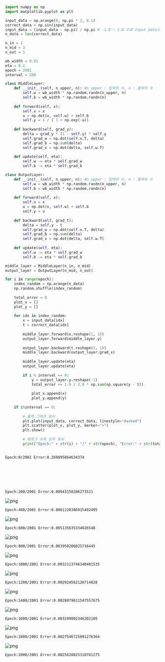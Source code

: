 ```python
import numpy as np
import matplotlib.pyplot as plt
```


```python
input_data = np.arange(0, np.pi * 2, 0.1)
correct_data = np.sin(input_data)
input_data = (input_data - np.pi) / np.pi # -1.0 ~ 1.0 으로 input_data가 바뀜.
n_data = len(correct_data)
```


```python
n_in = 1
n_mid = 3
n_out = 1
```


```python
wb_width = 0.01
eta = 0.1
epoch = 2001
interval = 200
```


```python
class MiddleLayer:
    def __init__(self, n_upper, n): #n_upper : 입력의 수, n : 출력의 수
        self.w = wb_width * np.random.randn(n_upper, n)
        self.b = wb_width * np.random.randn(n)
    
    def forward(self, x):
        self.x = x
        u = np.dot(x, self.w) + self.b
        self.y = 1 / ( 1 + np.exp(-u))
        
    def backward(self, grad_y):
        delta = grad_y * (1 - self.y) * self.y
        self.grad_w = np.dot(self.x.T, delta)
        self.grad_b = np.sum(delta)
        self.grad_x = np.dot(delta, self.w.T)
        
    def update(self, eta):
        self.w -= eta * self.grad_w
        self.b -= eta * self.grad_b
```


```python
class OutputLayer:
    def __init__(self, n_upper, n): #n_upper : 입력의 수, n : 출력의 수
        self.w = wb_width * np.random.randn(n_upper, n)
        self.b = wb_width * np.random.randn(n)
        
    def forward(self, x):
        self.x = x
        u = np.dot(x, self.w) + self.b
        self.y = u
        
    def backward(self, grad_t):
        delta = self.y - t
        self.grad_w = np.dot(self.x.T, delta)
        self.grad_b = np.sum(delta)
        self.grad_x = np.dot(delta, self.w.T)
        
    def update(self, eta):
        self.w -= eta * self.grad_w
        self.b -= eta * self.grad_b
```


```python
middle_layer = MiddleLayer(n_in, n_mid)
output_layer = OutputLayer(n_mid, n_out)
```


```python
for i in range(epoch):
    index_random = np.arange(n_data)
    np.random.shuffle(index_random)
    
    total_error = 0
    plot_x = []
    plot_y = []
    
    for idx in index_random:
        x = input_data[idx]
        t = correct_data[idx]
        
        middle_layer.forward(x.reshape(1, 1))
        output_layer.forward(middle_layer.y)
        
        output_layer.backward(t.reshape(1, 1))
        middle_layer.backward(output_layer.grad_x)
        
        middle_layer.update(eta)
        output_layer.update(eta)
        
        if i % interval == 0:
            y = output_layer.y.reshape(-1)
            total_error += 1.0 / 2.0 * np.sum(np.square(y - t))
            
            plot_x.append(x)
            plot_y.append(y)
            
    if i%interval == 0:
        
        # 출력 그래프 표시
        plt.plot(input_data, correct_data, linestyle="dashed")
        plt.scatter(plot_x, plot_y, marker="+")
        plt.show()
        
        # 에포크 수와 오차 표시
        print("Epoch:" + str(i) + "/" + str(epoch), "Error:" + str(total_error/n_data))
        
```
    


    Epoch:0/2001 Error:0.269095864634374
    


    
    


    Epoch:200/2001 Error:0.00943150286273521
    


    
![png](output_7_4.png)
    


    Epoch:400/2001 Error:0.0061120386915492495
    


    
![png](output_7_6.png)
    


    Epoch:600/2001 Error:0.005135635334026548
    


    
![png](output_7_8.png)
    


    Epoch:800/2001 Error:0.003958206825716445
    


    
![png](output_7_10.png)
    


    Epoch:1000/2001 Error:0.0032113746148401535
    


    
![png](output_7_12.png)
    


    Epoch:1200/2001 Error:0.002924562120714828
    


    
![png](output_7_14.png)
    


    Epoch:1400/2001 Error:0.0028079611547557675
    


    
![png](output_7_16.png)
    


    Epoch:1600/2001 Error:0.003199002346202105
    


    
![png](output_7_18.png)
    


    Epoch:1800/2001 Error:0.0027546725091276364
    


    
![png](output_7_20.png)
    


    Epoch:2000/2001 Error:0.0025620825310781275
    


```python

```
